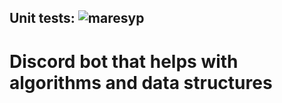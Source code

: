 ## Unit tests: ![maresyp](https://github.com/maresyp/studia_bot/actions/workflows/python-package.yml/badge.svg?branch=master)
# Discord bot that helps with algorithms and data structures
